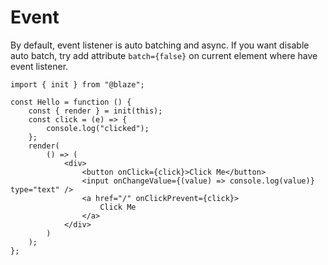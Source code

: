 # Event

By default, event listener is auto batching and async. If you want disable auto batch, try add attribute `batch={false}` on current element where have event listener.

```tsx
import { init } from "@blaze";

const Hello = function () {
    const { render } = init(this);
    const click = (e) => {
        console.log("clicked");
    };
    render(
        () => (
            <div>
                <button onClick={click}>Click Me</button>
                <input onChangeValue={(value) => console.log(value)} type="text" />
                <a href="/" onClickPrevent={click}>
                    Click Me
                </a>
            </div>
        )
    );
};
```